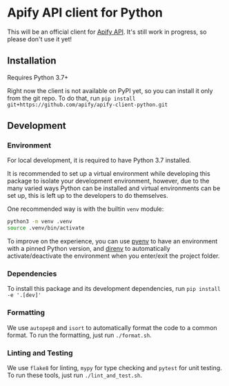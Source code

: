 # Apify API client for Python

This will be an official client for [Apify API](https://www.apify.com/docs/api/v2).
It's still work in progress, so please don't use it yet!

## Installation

Requires Python 3.7+

Right now the client is not available on PyPI yet, so you can install it only from the git repo.
To do that, run `pip install git+https://github.com/apify/apify-client-python.git`

## Development

### Environment

For local development, it is required to have Python 3.7 installed.

It is recommended to set up a virtual environment while developing this package to isolate your development environment,
however, due to the many varied ways Python can be installed and virtual environments can be set up,
this is left up to the developers to do themselves.

One recommended way is with the builtin `venv` module:

```bash
python3 -m venv .venv
source .venv/bin/activate
```

To improve on the experience, you can use [pyenv](https://github.com/pyenv/pyenv) to have an environment with a pinned Python version,
and [direnv](https://github.com/direnv/direnv) to automatically activate/deactivate the environment when you enter/exit the project folder.

### Dependencies

To install this package and its development dependencies, run `pip install -e '.[dev]'`

### Formatting

We use `autopep8` and `isort` to automatically format the code to a common format. To run the formatting, just run `./format.sh`.

### Linting and Testing

We use `flake8` for linting, `mypy` for type checking and `pytest` for unit testing. To run these tools, just run `./lint_and_test.sh`.
